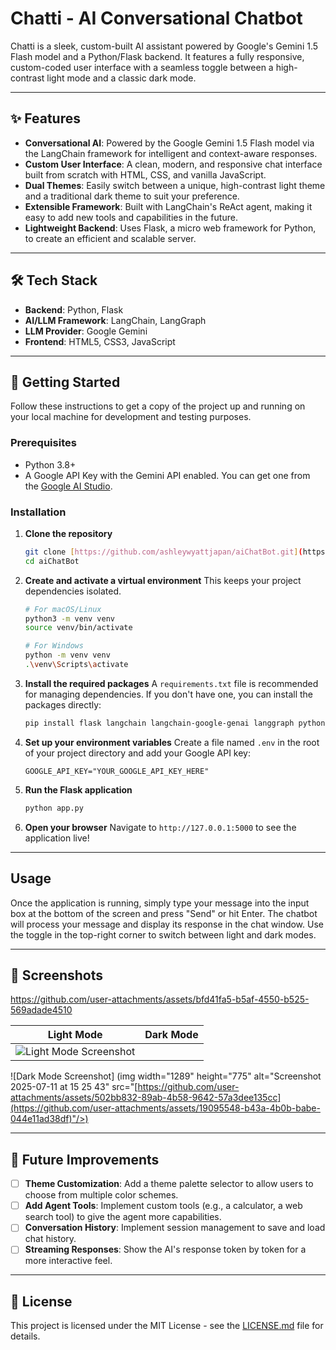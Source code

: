 # Chatti - AI Conversational Chatbot

Chatti is a sleek, custom-built AI assistant powered by Google's Gemini 1.5 Flash model and a Python/Flask backend. It features a fully responsive, custom-coded user interface with a seamless toggle between a high-contrast light mode and a classic dark mode.

---

## ✨ Features

-   **Conversational AI**: Powered by the Google Gemini 1.5 Flash model via the LangChain framework for intelligent and context-aware responses.
-   **Custom User Interface**: A clean, modern, and responsive chat interface built from scratch with HTML, CSS, and vanilla JavaScript.
-   **Dual Themes**: Easily switch between a unique, high-contrast light theme and a traditional dark theme to suit your preference.
-   **Extensible Framework**: Built with LangChain's ReAct agent, making it easy to add new tools and capabilities in the future.
-   **Lightweight Backend**: Uses Flask, a micro web framework for Python, to create an efficient and scalable server.

---

## 🛠️ Tech Stack

-   **Backend**: Python, Flask
-   **AI/LLM Framework**: LangChain, LangGraph
-   **LLM Provider**: Google Gemini
-   **Frontend**: HTML5, CSS3, JavaScript

---

## 🚀 Getting Started

Follow these instructions to get a copy of the project up and running on your local machine for development and testing purposes.

### Prerequisites

-   Python 3.8+
-   A Google API Key with the Gemini API enabled. You can get one from the [Google AI Studio](https://aistudio.google.com/app/apikey).

### Installation

1.  **Clone the repository**
    ```sh
    git clone [https://github.com/ashleywyattjapan/aiChatBot.git](https://github.com/ashleywyattjapan/aiChatBot.git)
    cd aiChatBot
    ```

2.  **Create and activate a virtual environment**
    This keeps your project dependencies isolated.
    ```sh
    # For macOS/Linux
    python3 -m venv venv
    source venv/bin/activate

    # For Windows
    python -m venv venv
    .\venv\Scripts\activate
    ```

3.  **Install the required packages**
    A `requirements.txt` file is recommended for managing dependencies. If you don't have one, you can install the packages directly:
    ```sh
    pip install flask langchain langchain-google-genai langgraph python-dotenv
    ```

4.  **Set up your environment variables**
    Create a file named `.env` in the root of your project directory and add your Google API key:
    ```
    GOOGLE_API_KEY="YOUR_GOOGLE_API_KEY_HERE"
    ```

5.  **Run the Flask application**
    ```sh
    python app.py
    ```

6.  **Open your browser**
    Navigate to `http://127.0.0.1:5000` to see the application live!

---

## Usage

Once the application is running, simply type your message into the input box at the bottom of the screen and press "Send" or hit Enter. The chatbot will process your message and display its response in the chat window. Use the toggle in the top-right corner to switch between light and dark modes.

---

## 📸 Screenshots


https://github.com/user-attachments/assets/bfd41fa5-b5af-4550-b525-569adade4510


| Light Mode                                               | Dark Mode                                              |
| -------------------------------------------------------- | ------------------------------------------------------ |
| ![Light Mode Screenshot](<img width="1289" height="775" alt="Screenshot 2025-07-11 at 15 25 43" src="https://github.com/user-attachments/assets/502bb832-89ab-4b58-9642-57a3dee135cc" />)
 ![Dark Mode Screenshot] (img width="1289" height="775" alt="Screenshot 2025-07-11 at 15 25 43" src="[https://github.com/user-attachments/assets/502bb832-89ab-4b58-9642-57a3dee135cc](https://github.com/user-attachments/assets/19095548-b43a-4b0b-babe-044e11ad38df)"/>)


---

## 🔮 Future Improvements

-   [ ] **Theme Customization**: Add a theme palette selector to allow users to choose from multiple color schemes.
-   [ ] **Add Agent Tools**: Implement custom tools (e.g., a calculator, a web search tool) to give the agent more capabilities.
-   [ ] **Conversation History**: Implement session management to save and load chat history.
-   [ ] **Streaming Responses**: Show the AI's response token by token for a more interactive feel.

---

## 📄 License

This project is licensed under the MIT License - see the [LICENSE.md](LICENSE.md) file for details.
